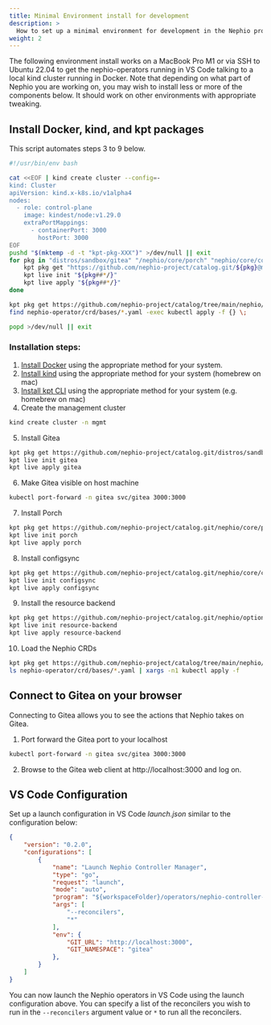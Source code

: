 ```yaml
---
title: Minimal Environment install for development
description: >
  How to set up a minimal environment for development in the Nephio project.
weight: 2
---
```


The following environment install works on a MacBook Pro M1 or via SSH to Ubuntu 22.04 to get the nephio-operators
running in VS Code talking to a local kind cluster running in Docker. Note that depending on what part of Nephio you are
working on, you may wish to install less or more of the components below. It should work on other environments with
appropriate tweaking.

## Install Docker, kind, and kpt packages

This script automates steps 3 to 9 below.

```bash
#!/usr/bin/env bash

cat <<EOF | kind create cluster --config=-
kind: Cluster
apiVersion: kind.x-k8s.io/v1alpha4
nodes:
  - role: control-plane
    image: kindest/node:v1.29.0
    extraPortMappings:
      - containerPort: 3000
        hostPort: 3000
EOF
pushd "$(mktemp -d -t "kpt-pkg-XXX")" >/dev/null || exit
for pkg in "distros/sandbox/gitea" "/nephio/core/porch" "nephio/core/configsync" "nephio/optional/resource-backend"; do
    kpt pkg get "https://github.com/nephio-project/catalog.git/${pkg}@main" "${pkg##*/}"
    kpt live init "${pkg##*/}"
    kpt live apply "${pkg##*/}"
done

kpt pkg get https://github.com/nephio-project/catalog/tree/main/nephio/core/nephio-operator nephio-operator
find nephio-operator/crd/bases/*.yaml -exec kubectl apply -f {} \;

popd >/dev/null || exit
```

### Installation steps:

1. [Install Docker](https://docs.docker.com/engine/install/) using the appropriate method for your system.
2. [Install kind](https://kind.sigs.k8s.io/docs/user/quick-start/#installation) using the appropriate method for your
   system (homebrew on mac)
3. [Install kpt CLI](https://kpt.dev/installation/kpt-cli) using the appropriate method for your system (e.g. homebrew
   on mac)
4. Create the management cluster

```bash
kind create cluster -n mgmt
```

5. Install Gitea

```bash
kpt pkg get https://github.com/nephio-project/catalog.git/distros/sandbox/gitea@main gitea
kpt live init gitea
kpt live apply gitea
```

6. Make Gitea visible on host machine

```bash
kubectl port-forward -n gitea svc/gitea 3000:3000
```

7. Install Porch

```bash
kpt pkg get https://github.com/nephio-project/catalog.git/nephio/core/porch@main porch
kpt live init porch
kpt live apply porch
```

8. Install configsync

```bash
kpt pkg get https://github.com/nephio-project/catalog.git/nephio/core/configsync@main configsync
kpt live init configsync
kpt live apply configsync
```

9. Install the resource backend

```bash
kpt pkg get https://github.com/nephio-project/catalog.git/nephio/optional/resource-backend@main resource-backend
kpt live init resource-backend
kpt live apply resource-backend
```

10. Load the Nephio CRDs

```bash
kpt pkg get https://github.com/nephio-project/catalog/tree/main/nephio/core/nephio-operator nephio-operator
ls nephio-operator/crd/bases/*.yaml | xargs -n1 kubectl apply -f
```

## Connect to Gitea on your browser

Connecting to Gitea allows you to see the actions that Nephio takes on Gitea.

1. Port forward the Gitea port to your localhost

```bash
kubectl port-forward -n gitea svc/gitea 3000:3000
```

2. Browse to the Gitea web client at http://localhost:3000 and log on.

## VS Code Configuration

Set up a launch configuration in VS Code *launch.json* similar to the configuration below:

```json
{
    "version": "0.2.0",
    "configurations": [
        {
            "name": "Launch Nephio Controller Manager",
            "type": "go",
            "request": "launch",
            "mode": "auto",
            "program": "${workspaceFolder}/operators/nephio-controller-manager",
            "args": [
                "--reconcilers",
                "*"
            ],
            "env": {
				"GIT_URL": "http://localhost:3000",
                "GIT_NAMESPACE": "gitea"
			},
        }
    ]
}
```

You can now launch the Nephio operators in VS Code using the launch configuration above. You can specify a list of the reconcilers you wish to run in the `--reconcilers` argument value or `*` to run all the reconcilers.

